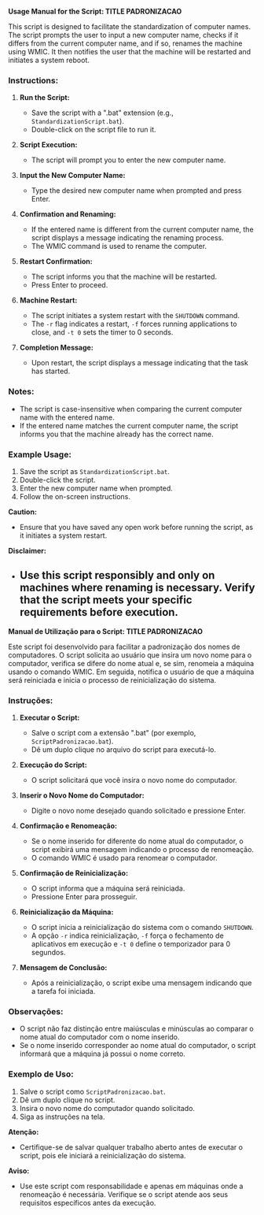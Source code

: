 **Usage Manual for the Script: TITLE PADRONIZACAO**

This script is designed to facilitate the standardization of computer names. The script prompts the user to input a new computer name, checks if it differs from the current computer name, and if so, renames the machine using WMIC. It then notifies the user that the machine will be restarted and initiates a system reboot.

### Instructions:

1. **Run the Script:**
   - Save the script with a ".bat" extension (e.g., `StandardizationScript.bat`).
   - Double-click on the script file to run it.

2. **Script Execution:**
   - The script will prompt you to enter the new computer name.

3. **Input the New Computer Name:**
   - Type the desired new computer name when prompted and press Enter.

4. **Confirmation and Renaming:**
   - If the entered name is different from the current computer name, the script displays a message indicating the renaming process.
   - The WMIC command is used to rename the computer.

5. **Restart Confirmation:**
   - The script informs you that the machine will be restarted.
   - Press Enter to proceed.

6. **Machine Restart:**
   - The script initiates a system restart with the `SHUTDOWN` command.
   - The `-r` flag indicates a restart, `-f` forces running applications to close, and `-t 0` sets the timer to 0 seconds.

7. **Completion Message:**
   - Upon restart, the script displays a message indicating that the task has started.

### Notes:

- The script is case-insensitive when comparing the current computer name with the entered name.
- If the entered name matches the current computer name, the script informs you that the machine already has the correct name.

### Example Usage:

1. Save the script as `StandardizationScript.bat`.
2. Double-click the script.
3. Enter the new computer name when prompted.
4. Follow the on-screen instructions.

**Caution:**
- Ensure that you have saved any open work before running the script, as it initiates a system restart.

**Disclaimer:**
- Use this script responsibly and only on machines where renaming is necessary. Verify that the script meets your specific requirements before execution.
  -----------------------------
**Manual de Utilização para o Script: TITLE PADRONIZACAO**

Este script foi desenvolvido para facilitar a padronização dos nomes de computadores. O script solicita ao usuário que insira um novo nome para o computador, verifica se difere do nome atual e, se sim, renomeia a máquina usando o comando WMIC. Em seguida, notifica o usuário de que a máquina será reiniciada e inicia o processo de reinicialização do sistema.

### Instruções:

1. **Executar o Script:**
   - Salve o script com a extensão ".bat" (por exemplo, `ScriptPadronizacao.bat`).
   - Dê um duplo clique no arquivo do script para executá-lo.

2. **Execução do Script:**
   - O script solicitará que você insira o novo nome do computador.

3. **Inserir o Novo Nome do Computador:**
   - Digite o novo nome desejado quando solicitado e pressione Enter.

4. **Confirmação e Renomeação:**
   - Se o nome inserido for diferente do nome atual do computador, o script exibirá uma mensagem indicando o processo de renomeação.
   - O comando WMIC é usado para renomear o computador.

5. **Confirmação de Reinicialização:**
   - O script informa que a máquina será reiniciada.
   - Pressione Enter para prosseguir.

6. **Reinicialização da Máquina:**
   - O script inicia a reinicialização do sistema com o comando `SHUTDOWN`.
   - A opção `-r` indica reinicialização, `-f` força o fechamento de aplicativos em execução e `-t 0` define o temporizador para 0 segundos.

7. **Mensagem de Conclusão:**
   - Após a reinicialização, o script exibe uma mensagem indicando que a tarefa foi iniciada.

### Observações:

- O script não faz distinção entre maiúsculas e minúsculas ao comparar o nome atual do computador com o nome inserido.
- Se o nome inserido corresponder ao nome atual do computador, o script informará que a máquina já possui o nome correto.

### Exemplo de Uso:

1. Salve o script como `ScriptPadronizacao.bat`.
2. Dê um duplo clique no script.
3. Insira o novo nome do computador quando solicitado.
4. Siga as instruções na tela.

**Atenção:**
- Certifique-se de salvar qualquer trabalho aberto antes de executar o script, pois ele iniciará a reinicialização do sistema.

**Aviso:**
- Use este script com responsabilidade e apenas em máquinas onde a renomeação é necessária. Verifique se o script atende aos seus requisitos específicos antes da execução.
